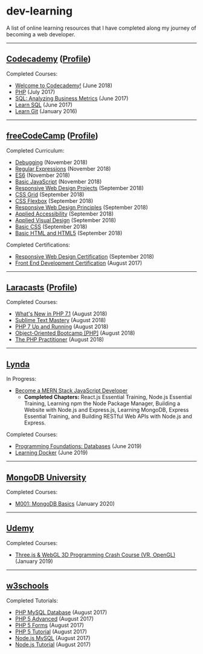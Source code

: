 # dev-learning

A list of online learning resources that I have completed along my journey of becoming a web developer.

---

## [Codecademy](https://www.codecademy.com/) ([Profile](https://www.codecademy.com/SamLegros))  

Completed Courses:

* [Welcome to Codecademy!](https://www.codecademy.com/learn/welcome-to-codecademy) (June 2018)
* [PHP](https://www.codecademy.com/en/tracks/php) (July 2017)
* [SQL: Analyzing Business Metrics](https://www.codecademy.com/learn/sql-analyzing-business-metrics) (June 2017)
* [Learn SQL](https://www.codecademy.com/learn/learn-sql) (June 2017)
* [Learn Git](https://www.codecademy.com/learn/learn-git) (January 2016)

---

## [freeCodeCamp](http://freecodecamp.org/) ([Profile](https://www.freecodecamp.org/samlegros))

Completed Curriculum:

* [Debugging](https://learn.freecodecamp.org/javascript-algorithms-and-data-structures/debugging) (November 2018)
* [Regular Expressions](https://learn.freecodecamp.org/javascript-algorithms-and-data-structures/regular-expressions) (November 2018)
* [ES6](https://learn.freecodecamp.org/javascript-algorithms-and-data-structures/es6) (November 2018)
* [Basic JavaScript](https://learn.freecodecamp.org/javascript-algorithms-and-data-structures/basic-javascript) (November 2018)
* [Responsive Web Design Projects](https://learn.freecodecamp.org/responsive-web-design/responsive-web-design-projects) (September 2018)
* [CSS Grid](https://learn.freecodecamp.org/responsive-web-design/css-grid) (September 2018)
* [CSS Flexbox](https://learn.freecodecamp.org/responsive-web-design/css-flexbox) (September 2018)
* [Responsive Web Design Principles](https://learn.freecodecamp.org/responsive-web-design/responsive-web-design-principles) (September 2018)
* [Applied Accessibility](https://learn.freecodecamp.org/responsive-web-design/applied-accessibility) (September 2018)
* [Applied Visual Design](https://learn.freecodecamp.org/responsive-web-design/applied-visual-design) (September 2018)
* [Basic CSS](https://learn.freecodecamp.org/responsive-web-design/basic-css) (September 2018)
* [Basic HTML and HTML5](https://learn.freecodecamp.org/responsive-web-design/basic-html-and-html5) (September 2018)

Completed Certifications:

* [Responsive Web Design Certification](https://www.freecodecamp.org/certification/samlegros/responsive-web-design) (September 2018)
* [Front End Development Certification](https://www.freecodecamp.org/certification/samlegros/legacy-front-end) (August 2017)

---

## [Laracasts](https://laracasts.com/) ([Profile](https://laracasts.com/@SamLegros))
Completed Courses:

* [What's New in PHP 7.1](https://laracasts.com/series/whats-new-in-php-7-1) (August 2018)
* [Sublime Text Mastery](https://laracasts.com/series/sublime-text-mastery) (August 2018)
* [PHP 7 Up and Running](https://laracasts.com/series/php7-up-and-running) (August 2018)
* [Object-Oriented Bootcamp [PHP]](https://laracasts.com/series/object-oriented-bootcamp-in-php) (August 2018)
* [The PHP Practitioner](https://laracasts.com/series/php-for-beginners) (August 2018)

---

## [Lynda](https://www.lynda.com/)

In Progress:

* [Become a MERN Stack JavaScript Developer](https://www.lynda.com/learning-paths/Web/become-a-mern-stack-javascript-developer)
  * **Completed Chapters:** React.js Essential Training, Node.js Essential Training, Learning npm the Node Package Manager, Building a Website with Node.js and Express.js, Learning MongoDB, Express Essential Training, and Building RESTful Web APIs with Node.js and Express.

Completed Courses:

* [Programming Foundations: Databases](https://www.lynda.com/SQL-tutorials/Programming-Foundations-Databases/784293-2.html) (June 2019)
* [Learning Docker](https://www.lynda.com/Docker-tutorials/Learning-Docker/721901-2.html) (June 2019)

---

## [MongoDB University](https://university.mongodb.com/)

Completed Courses:

* [M001: MongoDB Basics](https://university.mongodb.com/mercury/M001/2019_December_17/overview) (January 2020)

---

## [Udemy](https://www.udemy.com)  

Completed Courses:

* [Three.js & WebGL 3D Programming Crash Course (VR, OpenGL)](https://www.udemy.com/threejs-programming/) (January 2019)

---

## [w3schools](https://www.w3schools.com/)

Completed Tutorials:

* [PHP MySQL Database](https://www.w3schools.com/php/php_mysql_intro.asp) (August 2017)
* [PHP 5 Advanced](https://www.w3schools.com/php/php_arrays_multi.asp) (August 2017)
* [PHP 5 Forms](https://www.w3schools.com/php/php_forms.asp) (August 2017)
* [PHP 5 Tutorial](https://www.w3schools.com/php/default.asp) (August 2017)
* [Node.js MySQL](https://www.w3schools.com/nodejs/nodejs_mysql.asp) (August 2017)
* [Node.js Tutorial](https://www.w3schools.com/nodejs/default.asp) (August 2017)
